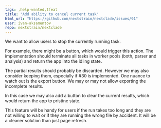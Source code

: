 ```yaml
---
tags: ,help-wanted,tfeat
title: "Add ability to cancel current task"
html_url: "https://github.com/nextstrain/nextclade/issues/91"
user: ivan-aksamentov
repo: nextstrain/nextclade
---
```


We want to allow users to stop the currently running task.

For example, there might be a button, which would trigger this action. The implementation should terminate all tasks in worker pools (both, parser and analysis) and return the app into the idling state.

The partial results should probably be discarded. However we may also consider keeping them, especially if #30 is implemented. One nuance to watch out is the export button. We may or may not allow exporting the incomplete results.

In this case we may also add a button to clear the current results, which would return the app to pristine state.


This feature will be handy for users if the run takes too long and they are not willing to wait or if they are running the wrong file by accident. It will be a cleaner solution than just page refresh.
